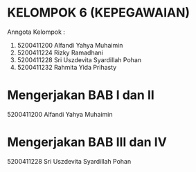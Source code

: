 # KELOMPOK 6 (KEPEGAWAIAN)

Anngota Kelompok :
1. 5200411200 Alfandi Yahya Muhaimin
2. 5200411224 Rizky Ramadhani
3. 5200411228 Sri Uszdevita Syardillah Pohan
4. 5200411232 Rahmita Yida Prihasty

# Mengerjakan BAB I dan II
5200411200 Alfandi Yahya Muhaimin

# Mengerjakan BAB III dan IV
5200411228 Sri Uszdevita Syardillah Pohan
